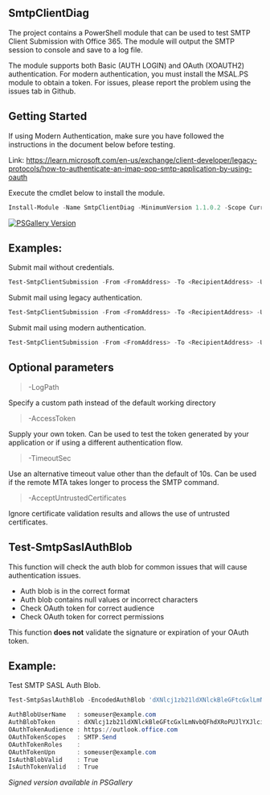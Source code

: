 ## SmtpClientDiag
The project contains a PowerShell module that can be used to test SMTP Client Submission with Office 365. The module will output the SMTP session to console and save to a log file.

The module supports both Basic (AUTH LOGIN) and OAuth (XOAUTH2) authentication. For modern authentication, you must install the MSAL.PS module to obtain a token. For issues, please report the problem using the issues tab in Github.

## Getting Started
If using Modern Authentication, make sure you have followed the instructions in the document below before testing.

Link: https://learn.microsoft.com/en-us/exchange/client-developer/legacy-protocols/how-to-authenticate-an-imap-pop-smtp-application-by-using-oauth

Execute the cmdlet below to install the module.
```PowerShell
Install-Module -Name SmtpClientDiag -MinimumVersion 1.1.0.2 -Scope CurrentUser
```
[![PSGallery Version](https://img.shields.io/powershellgallery/v/SmtpClientDiag.svg?style=flat&logo=powershell&label=PSGallery%20Version)](https://www.powershellgallery.com/packages/SmtpClientDiag)
## Examples: 

Submit mail without credentials.
```PowerShell
Test-SmtpClientSubmission -From <FromAddress> -To <RecipientAddress> -UseSsl -SmtpServer smtp.contoso.com -Port 25 -Force
```

Submit mail using legacy authentication.
```PowerShell
Test-SmtpClientSubmission -From <FromAddress> -To <RecipientAddress> -UseSsl -SmtpServer smtp.contoso.com -Port 587 -Credential <PSCredential>
```

Submit mail using modern authentication.

```PowerShell
Test-SmtpClientSubmission -From <FromAddress> -To <RecipientAddress> -UseSsl -SmtpServer smtp.contoso.com -Port 587 -UserName <MailboxSmtp> -ClientId 9954180a-16f4-4683-aaaaaaaaaaaa -TenantId 1da8c747-60dd-4404-8418-aaaaaaaaaaaa
```

## Optional parameters

> -LogPath

Specify a custom path instead of the default working directory

> -AccessToken

Supply your own token. Can be used to test the token generated by your application or if using a different authentication flow. 

> -TimeoutSec

Use an alternative timeout value other than the default of 10s. Can be used if the remote MTA takes longer to process the SMTP command.

> -AcceptUntrustedCertificates

Ignore certificate validation results and allows the use of untrusted certificates.

## Test-SmtpSaslAuthBlob
This function will check the auth blob for common issues that will cause authentication issues.

* Auth blob is in the correct format
* Auth blob contains null values or incorrect characters
* Check OAuth token for correct audience
* Check OAuth token for correct permissions

This function __does not__ validate the signature or expiration of your OAuth token.

## Example:

Test SMTP SASL Auth Blob.
```PowerShell
Test-SmtpSaslAuthBlob -EncodedAuthBlob 'dXNlcj1zb21ldXNlckBleGFtcGxlLmNvbQFhdXRoPUJlYXJlciB5YTI5LnZGOWRmdDRxbVRjMk52YjNSbGNrQmhkSFJoZG1semRHRXVZMjl0Q2cBAQ==' -Verbose

AuthBlobUserName   : someuser@example.com
AuthBlobToken      : dXNlcj1zb21ldXNlckBleGFtcGxlLmNvbQFhdXRoPUJlYXJlciB5YTI5LnZGOWRmdDRxbVRjMk52YjNSbGNrQmhkSFJoZG1semRHRXVZMjl0Q2cBAQ==
OAuthTokenAudience : https://outlook.office.com
OAuthTokenScopes   : SMTP.Send
OAuthTokenRoles    :
OAuthTokenUpn      : someuser@example.com
IsAuthBlobValid    : True
IsAuthTokenValid   : True
```

_Signed version available in PSGallery_